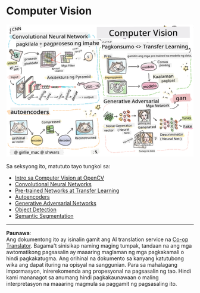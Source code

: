 <!--
CO_OP_TRANSLATOR_METADATA:
{
  "original_hash": "58a52f000089c1d8906a4daa4ab1169b",
  "translation_date": "2025-08-28T02:29:29+00:00",
  "source_file": "lessons/4-ComputerVision/README.md",
  "language_code": "tl"
}
-->
# Computer Vision

![Buod ng nilalaman ng Computer Vision sa isang doodle](../../../../translated_images/ai-computervision.6506ebebac3fbf76cdb78989d7d3dfea87e88285c0feaade53aa7804a22b248f.tl.png)

Sa seksyong ito, matututo tayo tungkol sa:

* [Intro sa Computer Vision at OpenCV](06-IntroCV/README.md)
* [Convolutional Neural Networks](07-ConvNets/README.md)
* [Pre-trained Networks at Transfer Learning](08-TransferLearning/README.md) 
* [Autoencoders](09-Autoencoders/README.md)
* [Generative Adversarial Networks](10-GANs/README.md)
* [Object Detection](11-ObjectDetection/README.md)
* [Semantic Segmentation](12-Segmentation/README.md)

---

**Paunawa**:  
Ang dokumentong ito ay isinalin gamit ang AI translation service na [Co-op Translator](https://github.com/Azure/co-op-translator). Bagama't sinisikap naming maging tumpak, tandaan na ang mga awtomatikong pagsasalin ay maaaring maglaman ng mga pagkakamali o hindi pagkakatugma. Ang orihinal na dokumento sa kanyang katutubong wika ang dapat ituring na opisyal na sanggunian. Para sa mahalagang impormasyon, inirerekomenda ang propesyonal na pagsasalin ng tao. Hindi kami mananagot sa anumang hindi pagkakaunawaan o maling interpretasyon na maaaring magmula sa paggamit ng pagsasaling ito.